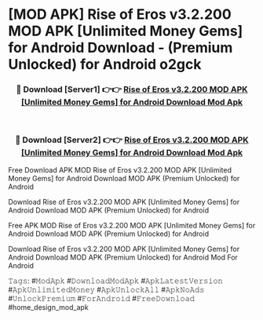 # [MOD APK] Rise of Eros v3.2.200 MOD APK [Unlimited Money Gems] for Android Download - (Premium Unlocked) for Android o2gck



<div align="center">
<h3>🔴 Download [Server1] 👉👉 <a href="https://momento.my/?title=Rise_of_Eros_v3.2.200_MOD_APK_[Unlimited_Money_Gems]_for_Android_Download">Rise of Eros v3.2.200 MOD APK [Unlimited Money Gems] for Android Download Mod Apk</a></h3><br>

<h3>🔴 Download [Server2] 👉👉 <a href="https://momento.my/?title=Rise_of_Eros_v3.2.200_MOD_APK_[Unlimited_Money_Gems]_for_Android_Download">Rise of Eros v3.2.200 MOD APK [Unlimited Money Gems] for Android Download Mod Apk</a></h3>
</div>



Free Download APK MOD Rise of Eros v3.2.200 MOD APK [Unlimited Money Gems] for Android Download MOD APK (Premium Unlocked) for Android

Download Rise of Eros v3.2.200 MOD APK [Unlimited Money Gems] for Android Download MOD APK (Premium Unlocked) for Android

Free APK MOD Rise of Eros v3.2.200 MOD APK [Unlimited Money Gems] for Android Download MOD APK (Premium Unlocked) for Android

Download Rise of Eros v3.2.200 MOD APK [Unlimited Money Gems] for Android Download MOD APK (Premium Unlocked) for Android Mod For Android

𝚃𝚊𝚐𝚜: #𝙼𝚘𝚍𝙰𝚙𝚔 #𝙳𝚘𝚠𝚗𝚕𝚘𝚊𝚍𝙼𝚘𝚍𝙰𝚙𝚔 #𝙰𝚙𝚔𝙻𝚊𝚝𝚎𝚜𝚝𝚅𝚎𝚛𝚜𝚒𝚘𝚗 #𝙰𝚙𝚔𝚄𝚗𝚕𝚒𝚖𝚒𝚝𝚎𝚍𝙼𝚘𝚗𝚎𝚢 #𝙰𝚙𝚔𝚄𝚗𝚕𝚘𝚌𝚔𝙰𝚕𝚕 #𝙰𝚙𝚔𝙽𝚘𝙰𝚍𝚜 #𝚄𝚗𝚕𝚘𝚌𝚔𝙿𝚛𝚎𝚖𝚒𝚞𝚖 #𝙵𝚘𝚛𝙰𝚗𝚍𝚛𝚘𝚒𝚍 #𝙵𝚛𝚎𝚎𝙳𝚘𝚠𝚗𝚕𝚘𝚊𝚍 #home_design_mod_apk

